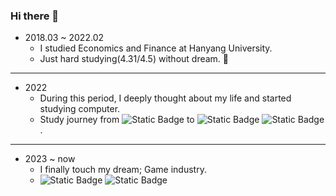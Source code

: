 ### Hi there 👋


+ 2018.03 ~ 2022.02
  + I studied Economics and Finance at Hanyang University.
  + Just hard studying(4.31/4.5) without dream. 🤣
---
+ 2022
  + During this period, I deeply thought about my life and started studying computer.
  + Study journey from ![Static Badge](https://img.shields.io/badge/Python-3776AB?logo=Python&labelColor=white&color=white)
 to ![Static Badge](https://img.shields.io/badge/Java-007396?logo=Java) ![Static Badge](https://img.shields.io/badge/JavaScript-F7DF1E?logo=JavaScript&logoColor=tomato)
.
---
+ 2023 ~ now
  + I finally touch my dream; Game industry.
  + ![Static Badge](https://img.shields.io/badge/C%2B%2B-00599C?logo=C%2B%2B) ![Static Badge](https://img.shields.io/badge/UnrealEngine-0E1128?logo=UnrealEngine)









